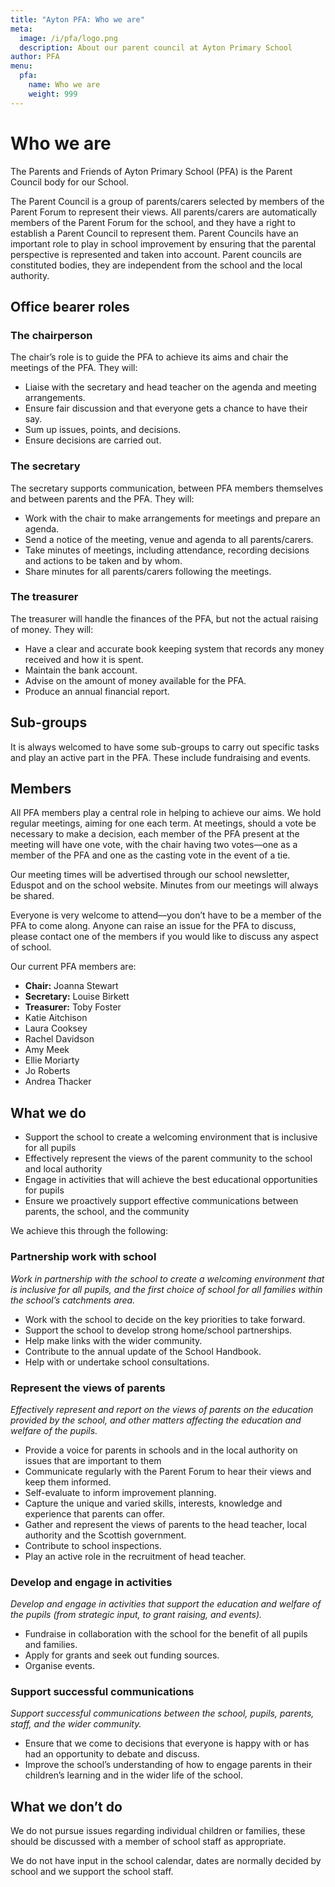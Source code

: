 ```yaml
---
title: "Ayton PFA: Who we are"
meta:
  image: /i/pfa/logo.png
  description: About our parent council at Ayton Primary School
author: PFA
menu:
  pfa:
    name: Who we are
    weight: 999
---
```


# Who we are

The Parents and Friends of Ayton Primary School (PFA) is the Parent Council body for our School.

The Parent Council is a group of parents/carers selected by members of the Parent Forum to
represent their views. All parents/carers are automatically members of the Parent Forum for the
school, and they have a right to establish a Parent Council to represent them. Parent Councils have
an important role to play in school improvement by ensuring that the parental perspective is
represented and taken into account. Parent councils are constituted bodies, they are independent
from the school and the local authority.

## Office bearer roles

### The chairperson

The chair’s role is to guide the PFA to achieve its aims and chair the meetings of the PFA. They will:

- Liaise with the secretary and head teacher on the agenda and meeting arrangements.
- Ensure fair discussion and that everyone gets a chance to have their say.
- Sum up issues, points, and decisions.
- Ensure decisions are carried out.

### The secretary

The secretary supports communication, between PFA members themselves and between parents
and the PFA. They will:

- Work with the chair to make arrangements for meetings and prepare an agenda.
- Send a notice of the meeting, venue and agenda to all parents/carers.
- Take minutes of meetings, including attendance, recording decisions and actions to be taken and by whom.
- Share minutes for all parents/carers following the meetings.

### The treasurer

The treasurer will handle the finances of the PFA, but not the actual raising of money. They will:

- Have a clear and accurate book keeping system that records any money received and how it is spent.
- Maintain the bank account.
- Advise on the amount of money available for the PFA.
- Produce an annual financial report.

## Sub-groups

It is always welcomed to have some sub-groups to carry out specific tasks and play an active part in
the PFA. These include fundraising and events.

## Members

All PFA members play a central role in helping to achieve our aims. We hold regular meetings, aiming
for one each term. At meetings, should a vote be necessary to make a decision, each member of the
PFA present at the meeting will have one vote, with the chair having two votes—one as a member
of the PFA and one as the casting vote in the event of a tie.

Our meeting times will be advertised through our school newsletter, Eduspot and on the school
website. Minutes from our meetings will always be shared.

Everyone is very welcome to attend—you don’t have to be a member of the PFA to come along.
Anyone can raise an issue for the PFA to discuss, please contact one of the members if you would
like to discuss any aspect of school.

Our current PFA members are:

- **Chair:** Joanna Stewart
- **Secretary:** Louise Birkett
- **Treasurer:** Toby Foster
- Katie Aitchison
- Laura Cooksey
- Rachel Davidson
- Amy Meek
- Ellie Moriarty
- Jo Roberts
- Andrea Thacker

## What we do

- Support the school to create a welcoming environment that is inclusive for all pupils
- Effectively represent the views of the parent community to the school and local authority
- Engage in activities that will achieve the best educational opportunities for pupils
- Ensure we proactively support effective communications between parents, the school, and the community

We achieve this through the following:

### Partnership work with school

_Work in partnership with the school to create a welcoming environment that is inclusive for all pupils,
and the first choice of school for all families within the school’s catchments area._

- Work with the school to decide on the key priorities to take forward.
- Support the school to develop strong home/school partnerships.
- Help make links with the wider community.
- Contribute to the annual update of the School Handbook.
- Help with or undertake school consultations.

### Represent the views of parents

_Effectively represent and report on the views of parents on the education provided by the school, and
other matters affecting the education and welfare of the pupils._

- Provide a voice for parents in schools and in the local authority on issues that are important to them
- Communicate regularly with the Parent Forum to hear their views and keep them informed.
- Self-evaluate to inform improvement planning.
- Capture the unique and varied skills, interests, knowledge and experience that parents can offer.
- Gather and represent the views of parents to the head teacher, local authority and the Scottish government.
- Contribute to school inspections.
- Play an active role in the recruitment of head teacher.

### Develop and engage in activities

_Develop and engage in activities that support the education and welfare of the pupils (from strategic input, to grant raising, and events)._

- Fundraise in collaboration with the school for the benefit of all pupils and families.
- Apply for grants and seek out funding sources.
- Organise events.

### Support successful communications

_Support successful communications between the school, pupils, parents, staff, and the wider community._

- Ensure that we come to decisions that everyone is happy with or has had an opportunity to debate and discuss.
- Improve the school’s understanding of how to engage parents in their children’s learning and in the wider life of the school.

## What we don’t do

We do not pursue issues regarding individual children or families, these should be discussed with a
member of school staff as appropriate.

We do not have input in the school calendar, dates are normally decided by school and we support
the school staff.
